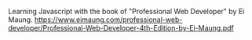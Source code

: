 Learning Javascript with the book of "Professional Web Developer" by Ei Maung. https://www.eimaung.com/professional-web-developer/Professional-Web-Developer-4th-Edition-by-Ei-Maung.pdf